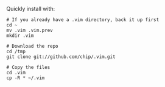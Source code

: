 Quickly install with:

    # If you already have a .vim directory, back it up first
    cd ~
    mv .vim .vim.prev
    mkdir .vim

    # Download the repo
    cd /tmp
    git clone git://github.com/chip/.vim.git

    # Copy the files
    cd .vim
    cp -R * ~/.vim
